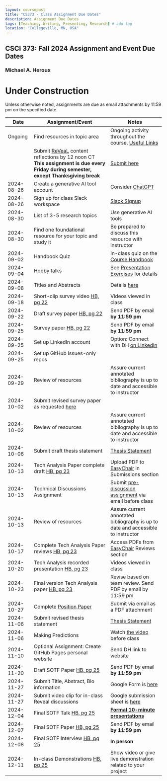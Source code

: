 ```yaml
---
layout: coursepost
title: "CS373 - Class Assignment Due Dates"
description: Assignment Due Dates
tags: [Teaching, Writing, Presenting, Research] # add tag
location: "Collegeville, MN, USA"
---
```


## CSCI 373: Fall 2024 Assignment and Event Due Dates

### Michael A. Heroux

# Under Construction

Unless otherwise noted, assignments are due as email attachments by 11:59 pm on the specified date.

| **Date** | **Assignment/Event** | **Notes** |
| ---------- | --- | --- |
| Ongoing | Find resources in topic area | Ongoing activity throughout the course. [Useful Links](https://maherou.github.io/Teaching/files/CS373/CS373-Links/) |
|  | Submit [ReVeaL](../RevealDiscussions) content reflections by 12 noon CT **This assignment is due every Friday during semester, except Thanksgiving break** | [Submit here](https://forms.gle/Rhh8XzG76JEZJ7MJA)
| 2024-08-26 | Create a generative AI tool account | Consider [ChatGPT](https://chat.openai.com) |
| 2024-08-26 | Sign up for class Slack workspace | [Slack Signup](https://join.slack.com/t/collegevillef-zxt9686/shared_invite/zt-2pa21gy1u-bidCEy2ovOOP9TwWoh7LOw)  |
| 2024-08-30 | List of 3-5 research topics | Use generative AI tools |
| 2024-08-30 | Find one foundational resource for your topic and study it | Be prepared to discuss this resource with instructor |
| 2024-09-02 | Handbook Quiz | In-class quiz on the [Course Handbook](../CSCI373CourseHandbookLatestEdition.pdf) |
| 2024-09-04 | Hobby talks | See [Presentation Exercises](https://collegeville.github.io/Orator/PresentationsThatWork/) for details |
| 2024-09-08 | Titles and Abstracts | Details [here](https://collegeville.github.io/Scribe/TitlesAndAbstractsThatWork/) |
| 2024-09-18 | Short-clip survey video [HB, pg 22](../CSCI373CourseHandbookLatestEdition.pdf) | Videos viewed in class  | 
| 2024-09-22 | Draft survey paper [HB, pg 22](../CSCI373CourseHandbookLatestEdition.pdf) | Send PDF by email **by 11:59 pm** |
| 2024-09-25 | Survey paper [HB, pg 22](../CSCI373CourseHandbookLatestEdition.pdf) | Send PDF by email **by 11:59 pm** |
| 2024-09-25 | Set up LinkedIn account | Option: Connect with DH [on LinkedIn](https://in.linkedin.com/in/michael-heroux-763590) |
| 2024-09-25 | Set up GitHub Issues-only repos| |
| 2024-09-29 | Review of resources | Assure current annotated bibliography is up to date and accessible to instructor |
| 2024-10-02 |Submit revised survey paper as requested [here](https://collegeville.github.io/Scribe/BetterTechnicalWriting/) | |
| 2024-10-02 | Review of resources | Assure current annotated bibliography is up to date and accessible to instructor |
| 2024-10-06 | Submit draft thesis statement | [Thesis Statement](./ThesisStatement.md) |
| 2024-10-13 | Tech Analysis Paper complete draft [HB, pg 23](../CSCI373CourseHandbookLatestEdition.pdf) | Upload PDF to [EasyChair](https://easychair.org/conferences/?conf=fall2024tap) in Submissions section |
| 2024-10-13 | Technical Discussions Assignment | Submit [pre-discussion assignment](https://collegeville.github.io/Orator/DiscussionsThatWork/) via email before class |
| 2024-10-13 | Review of resources | Assure current annotated bibliography is up to date and accessible to instructor |
| 2024-10-17 | Complete Tech Analysis Paper reviews [HB, pg 23](../CSCI373CourseHandbookLatestEdition.pdf) | Access PDFs from [EasyChair](https://easychair.org/conferences/?conf=fall2024tap) Reviews section |
| 2024-10-20 | Tech Analysis recorded presentation [HB, pg 23](../CSCI373CourseHandbookLatestEdition.pdf) | Videos viewed in class|
| 2024-10-23 | Final version Tech Analysis paper [HB, pg 23](../CSCI373CourseHandbookLatestEdition.pdf) | Revise based on team review. Send PDF by email by 11:59 pm |
| 2024-10-27 | Complete [Position Paper](https://collegeville.github.io/Scribe/PositionPapers/) | Submit via email as a PDF attachment | 
| 2024-11-06 | Submit revised thesis statement | [Thesis Statement](./ThesisStatement.md) |
| 2024-11-06 | Making Predictions | Watch [the video](https://collegeville.github.io/Scribe/PredictionsThatWork/) before class |
| 2024-11-10 | Optional Assignment: Create GitHub Pages personal website | Send DH link to website |
| 2024-11-20 | Draft SOTF Paper [HB, pg 25](../CSCI373CourseHandbookLatestEdition.pdf) | Send PDF by email **by 11:59 pm** |
| 2024-11-27 | Submit Title, Abstract, Bio information | Google Form is [here](https://forms.gle/d6xJTCqofyq4jXGh8) |
| 2024-11-27 | Submit video clip for in-class Reveal discussions | Google submission sheet is [here](https://docs.google.com/spreadsheets/d/1X9lnNhuZnz5B0PQIjGZ0NnBeM0XF3_OA8f5Mzc1M66U/edit#gid=0) |
| 2024-12-04 | Final SOTF Talk [HB, pg 25](../CSCI373CourseHandbookLatestEdition.pdf) | [**Formal 10-minute presentations**](../2024-Fall-Final-Presentation-Schedule) |
| 2024-12-07 | Final SOTF Paper [HB, pg 25](../CSCI373CourseHandbookLatestEdition.pdf) | Send PDF by email **by 11:59 pm** 
| 2024-12-08 | Final SOTF Interview [HB, pg 25](../CSCI373CourseHandbookLatestEdition.pdf) | **In person** |
| 2024-12-11 | In-class Demonstrations [HB, pg 25](../CSCI373CourseHandbookLatestEdition.pdf) | Show video or give live demonstration related to your project |
